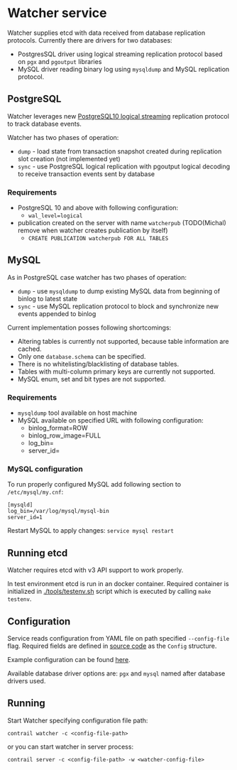 # Watcher service

Watcher supplies etcd with data received from database replication protocols.
Currently there are drivers for two databases:
- PostgresSQL driver using logical streaming replication protocol based on `pgx` and `pgoutput`
libraries
- MySQL driver reading binary log using `mysqldump` and MySQL replication protocol.

## PostgreSQL
Watcher leverages new [PostgreSQL10 logical streaming](https://www.postgresql.org/docs/10/static/protocol-logical-replication.html) replication protocol to track database events.

Watcher has two phases of operation:
* `dump` - load state from transaction snapshot created during replication slot creation (not implemented yet)
* `sync` - use PostgreSQL logical replication with pgoutput logical decoding
to receive transaction events sent by database

### Requirements

* PostgreSQL 10 and above with following configuration:
  * `wal_level=logical`
* publication created on the server with name `watcherpub` (TODO(Michal) remove when watcher creates publication by itself)
  * `CREATE PUBLICATION watcherpub FOR ALL TABLES`


## MySQL
As in PostgreSQL case watcher has two phases of operation:
* `dump` - use `mysqldump` to dump existing MySQL data from beginning of binlog to latest state
* `sync` - use MySQL replication protocol to block and synchronize new events appended to binlog

Current implementation posses following shortcomings:
* Altering tables is currently not supported, because table information are cached.
* Only one `database.schema` can be specified.
* There is no whitelisting/blacklisting of database tables.
* Tables with multi-column primary keys are currently not supported.
* MySQL enum, set and bit types are not supported.

### Requirements

* `mysqldump` tool available on host machine
* MySQL available on specified URL with following configuration:
  * binlog_format=ROW
  * binlog_row_image=FULL
  * log_bin=<path-to-binary-logs>
  * server_id=<server-id>

### MySQL configuration
To run properly configured MySQL add following section to `/etc/mysql/my.cnf`: 

``` shell
[mysqld]
log_bin=/var/log/mysql/mysql-bin
server_id=1
```

Restart MySQL to apply changes: `service mysql restart`

## Running etcd
Watcher requires etcd with v3 API support to work properly.

In test environment etcd is run in an docker container. Required container is
initialized in [./tools/testenv.sh](../tools/testenv.sh) script which is executed
by calling `make testenv`.

## Configuration

Service reads configuration from YAML file on path specified `--config-file` flag.
Required fields are defined in [source code](../pkg/watcher/service.go) as the `Config` structure.

Example configuration can be found [here](../sample/watcher.yml).

Available database driver options are: `pgx` and `mysql` named after database
drivers used.


## Running

Start Watcher specifying configuration file path:

	contrail watcher -c <config-file-path>

or you can start watcher in server process:

	contrail server -c <config-file-path> -w <watcher-config-file>
